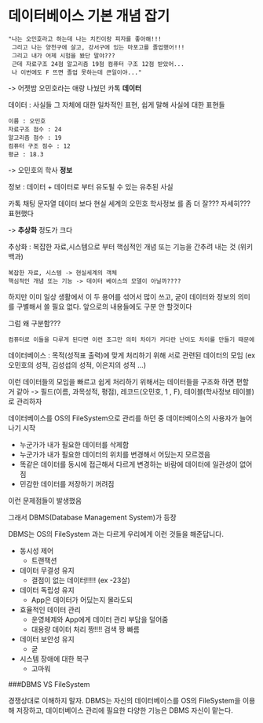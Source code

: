 # 데이터베이스 기본 개념 잡기

```
"나는 오민호라고 하는데 나는 치킨이랑 피자를 좋아해!!!
 그리고 나는 양천구에 살고, 강서구에 있는 마포고를 졸업했어!!!
 그리고 내가 어제 시험을 봤단 말야???
 근데 자료구조 24점 알고리즘 19점 컴퓨터 구조 12점 받았어...
 나 이번에도 F 뜨면 졸업 못하는데 큰일이야..."
```

-> 어젯밤 오민호라는 애랑 나눴던 카톡 **데이터**

데이터 : 사실들 그 자체에 대한 일차적인 표현, 쉽게 말해 사실에 대한 표현들

```
이름 : 오민호
자료구조 점수 : 24
알고리즘 점수 : 19
컴퓨터 구조 점수 : 12
평균 : 18.3
```
-> 오민호의 학사 **정보**

정보 : 데이터 + 데이터로 부터 유도될 수 있는 유추된 사실

카톡 채팅 문자열 데이터 보다 현실 세계의 오민호 학사정보 를 좀 더 잘??? 자세히??? 표현했다

-> **추상화** 정도가 크다

추상화 : 복잡한 자료,시스템으로 부터 핵심적인 개념 또는 기능을 간추려 내는 것 (위키백과)

```
복잡한 자료, 시스템 -> 현실세계의 객체
핵심적인 개념 또는 기능 -> 데이터 베이스의 모델이 아닐까????
```

하지만 이미 일상 생활에서 이 두 용어를 섞어서 많이 쓰고, 굳이 데이터와 정보의 의미를 구별해서 쓸 필요 없다. 앞으로의 내용들에도 구분 안 할것이다

그럼 왜 구분함???

```
컴퓨터로 이들을 다루게 된다면 이런 조그만 의미 차이가 커다란 난이도 차이를 만들기 때문에
```

데이터베이스 : 목적(성적표 출력)에 맞게 처리하기 위해 서로 관련된 데이터의 모임 (ex 오민호의 성적, 김성섭의 성적, 이은지의 성적 ...)

이런 데이터들의 모임을 빠르고 쉽게 처리하기 위해서는 데이터들을 구조화 하면 편할 거 같아
-> 필드(이름, 과목성적, 평점), 레코드(오민호, 1 , F), 테이블(학사정보 테이블)로 관리하자

데이터베이스를 OS의 FileSystem으로 관리를 하던 중 데이터베이스의 사용자가 늘어나기 시작

* 누군가가 내가 필요한 데이터를 삭제함
* 누군가가 내가 필요한 데이터의 위치를 변경해서 어딨는지 모르겠음
* 똑같은 데이터를 동시에 접근해서 다르게 변경하는 바람에 데이터에 일관성이 없어짐
* 민감한 데이터를 저장하기 꺼려짐

이런 문제점들이 발생했음

그래서 DBMS(Database Management System)가 등장

DBMS는 OS의 FileSystem 과는 다르게 우리에게 이런 것들을 해준답니다.
* 동시성 제어
  * 트랜잭션
* 데이터 무결성 유지
  * 결점이 없는 데이터!!!!! (ex -23살)
* 데이터 독립성 유지
  * App은 데이터가 어딨는지 몰라도되
* 효율적인 데이터 관리
  * 운영체제와 App에게 데이터 관리 부담을 덜어줌
  * 대용량 데이터 처리 짱!!!! 검색 짱 빠름
* 데이터 보안성 유지
  * 굳
* 시스템 장애에 대한 복구
  * 고마워

###DBMS VS FileSystem

경쟁상대로 이해하지 말자.
DBMS는 자신의 데이터베이스를 OS의 FileSystem을 이용해 저장하고,
데이터베이스 관리에 필요한 다양한 기능은 DBMS 자신이 맡는다.
